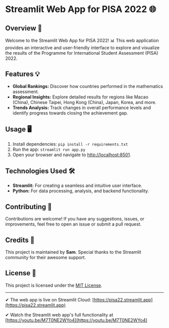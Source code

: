 # Streamlit Web App for PISA 2022 🌐

## Overview 🚀

Welcome to the Streamlit Web App for PISA 2022! 📊 This web application provides an interactive and user-friendly interface to explore and visualize the results of the Programme for International Student Assessment (PISA) 2022.

## Features 💡

- **Global Rankings:** Discover how countries performed in the mathematics assessment.
- **Regional Insights:** Explore detailed results for regions like Macao (China), Chinese Taipei, Hong Kong (China), Japan, Korea, and more.
- **Trends Analysis:** Track changes in overall performance levels and identify progress towards closing the achievement gap.

## Usage 🖥️

1. Install dependencies: `pip install -r requirements.txt`
2. Run the app: `streamlit run app.py`
3. Open your browser and navigate to [http://localhost:8501](http://localhost:8501).

## Technologies Used 🛠️

- **Streamlit:** For creating a seamless and intuitive user interface.
- **Python:** For data processing, analysis, and backend functionality.

## Contributing 🤝

Contributions are welcome! If you have any suggestions, issues, or improvements, feel free to open an issue or submit a pull request.

## Credits 🙌

This project is maintained by **Sam**. Special thanks to the Streamlit community for their awesome support.

## License 📄

This project is licensed under the [MIT License](LICENSE).

***
✔ The web app is live on Streamlit Cloud: [https://pisa22.streamlit.app](https://pisa22.streamlit.app)

✔ Watch the Streamlit web app's full functionality at [https://youtu.be/M7T0NE2WYo4](https://youtu.be/M7T0NE2WYo4)


